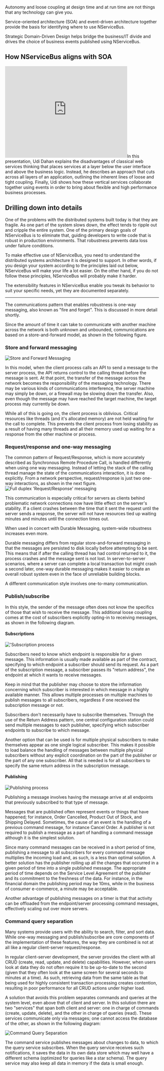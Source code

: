 <!--
title: "Architectural Principles"
tags: 
-->
Autonomy and loose coupling at design time and at run time are not things that any technology can give you.

Service-oriented architecture (SOA) and event-driven architecture together provide the basis for identifying where to use NServiceBus.

Strategic Domain-Driven Design helps bridge the business/IT divide and drives the choice of business events published using NServiceBus.


How NServiceBus aligns with SOA
-------------------------------

<iframe allowfullscreen frameborder="0" height="300" mozallowfullscreen src="http://player.vimeo.com/video/5022174" webkitallowfullscreen width="400"></iframe>In this presentation, Udi Dahan explains the disadvantages of classical web services thinking that places services at a layer below the user interface and above the business logic. Instead, he describes an approach that cuts across all layers of an application, outlining the inherent lines of loose and tight coupling. Finally, Udi shows how these vertical services collaborate together using events in order to bring about flexible and high performance business processes.



Drilling down into details
--------------------------

One of the problems with the distributed systems built today is that they are fragile. As one part of the system slows down, the effect tends to ripple out and cripple the entire system. One of the primary design goals of NServiceBus is to eliminate that, guiding developers to write code that is robust in production environments. That robustness prevents data loss under failure conditions.

To make effective use of NServiceBus, you need to understand the distributed systems architecture it is designed to support. In other words, if you design your system according to the principles laid out below, NServiceBus will make your life a lot easier. On the other hand, if you do not follow these principles, NServiceBus will probably make it harder.

The extensibility features in NServiceBus enable you tweak its behavior to suit your specific needs, yet they are documented separately.

* * * * *

The communications pattern that enables robustness is one-way messaging, also known as "fire and forget". This is discussed in more detail shortly.

Since the amount of time it can take to communicate with another machine across the network is both unknown and unbounded, communications are based on a store-and-forward model, as shown in the following figure.

### Store and forward messaging



![Store and Forward Messaging](https://particular.blob.core.windows.net/media/Default/images/store_and_forward.png)

In this model, when the client process calls an API to send a message to the server process, the API returns control to the calling thread before the message is sent. At that point, the transfer of the message across the network becomes the responsibility of the messaging technology. There may be various kinds of communications interference, the server machine may simply be down, or a firewall may be slowing down the transfer. Also, even though the message may have reached the target machine, the target process may currently be down.

While all of this is going on, the client process is oblivious. Critical resources like threads (and it's allocated memory) are not held waiting for the call to complete. This prevents the client process from losing stability as a result of having many threads and all their memory used up waiting for a response from the other machine or process.



### Request/response and one-way messaging

The common pattern of Request/Response, which is more accurately described as Synchronous Remote Procedure Call, is handled differently when using one way messaging. Instead of letting the stack of the calling thread manage the state of the communications interaction, it is done explicitly. From a network perspective, request/response is just two one-way interactions, as shown in the next figure.![Full duplex
'Request/Response' messaging](https://particular.blob.core.windows.net/media/Default/images/full_duplex_messaging.png)

This communication is especially critical for servers as clients behind problematic network connections now have little effect on the server's stability. If a client crashes between the time that it sent the request until the server sends a response, the server will not have resources tied up waiting minutes and minutes until the connection times out.

When used in concert with Durable Messaging, system-wide robustness increases even more.

Durable messaging differs from regular store-and-forward messaging in that the messages are persisted to disk locally before attempting to be sent. This means that if after the calling thread has had control returned to it, the process crashes and the message sent is not lost. In server-to-server scenarios, where a server can complete a local transaction but might crash a second later, one-way durable messaging makes it easier to create an overall robust system even in the face of unreliable building blocks.

A different communication style involves one-to-many communication.



### Publish/subscribe

In this style, the sender of the message often does not know the specifics of those that wish to receive the message. This additional loose coupling comes at the cost of subscribers explicitly opting-in to receiving messages, as shown in the following diagram.



#### Subscriptions

!['Subscription process](https://particular.blob.core.windows.net/media/Default/images/subscribe.png)

Subscribers need to know which endpoint is responsible for a given message. This information is usually made available as part of the contract, specifying to which endpoint a subscriber should send its request. As a part of the subscription message, a subscriber passes its
"return address", the endpoint at which it wants to receive messages.

Keep in mind that the publisher may choose to store the information concerning which subscriber is interested in which message in a highly available manner. This allows multiple processes on multiple machines to publish messages to all subscribers, regardless if one received the subscription message or not.

Subscribers don't necessarily have to subscribe themselves. Through the use of the Return Address pattern, one central configuration station could send multiple messages to each publisher, specifying which subscriber endpoints to subscribe to which message.

Another option that can be used is for multiple physical subscribers to make themselves appear as one single logical subscriber. This makes it possible to load balance the handling of messages between multiple physical subscribers without any explicit coordination on the part of the publisher or the part of any one subscriber. All that is needed is for all subscribers to specify the same return address in the subscription message.



#### Publishing

![Publishing process](https://particular.blob.core.windows.net/media/Default/images/publish.png)

Publishing a message involves having the message arrive at all endpoints that previously subscribed to that type of message.

Messages that are published often represent events or things that have happened; for instance, Order Cancelled, Product Out of Stock, and Shipping Delayed. Sometimes, the cause of an event is the handling of a previous command message, for instance Cancel Order. A publisher is not required to publish a message as a part of handling a command message although it is the simplest solution.

Since many command messages can be received in a short period of time, publishing a message to all subscribers for every command message multiplies the incoming load and, as such, is a less than optimal solution. A better solution has the publisher rolling up all the changes that occurred in a given period of time into a single published message. The appropriate period of time depends on the Service Level Agreement of the publisher and its commitment to the freshness of the data. For instance, in the financial domain the publishing period may be 10ms, while in the business of consumer e-commerce, a minute may be acceptable.

Another advantage of publishing messages on a timer is that that activity can be offloaded from the endpoint/server processing command messages, effectively scaling out over more servers.

### Command query separation


Many systems provide users with the ability to search, filter, and sort data. While one-way messaging and publish/subscribe are core components of the implementation of these features, the way they are combined is not at all like a regular client-server request/response.

In regular client-server development, the server provides the client with all CRUD (create, read, update, and delete) capabilities. However, when users look at data they do not often require it to be up-to-date to the second (given that they often look at the same screen for several seconds to minutes at a time). As such, retrieving data from the same table as that being used for highly consistent transaction processing creates contention, resulting in poor performance for all CRUD actions under higher load.

A solution that avoids this problem separates commands and queries at the system level, even above that of client and server. In this solution there are two "services" that span both client and server: one in charge of commands (create, update, delete), and the other in charge of queries
(read). These services communicate only via messages; one cannot access the database of the other, as shown in the following diagram:

![Command Query Separation](https://particular.blob.core.windows.net/media/Default/images/CQS.png)

The command service publishes messages about changes to data, to which the query service subscribes. When the query service receives such notifications, it saves the data in its own data store which may well have a different schema (optimized for queries like a star schema). The query service may also keep all data in memory if the data is small enough.





